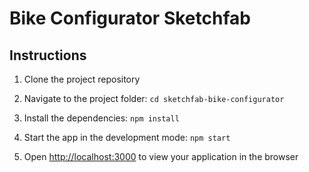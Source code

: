 # Bike Configurator Sketchfab

## Instructions

1. Clone the project repository

2. Navigate to the project folder: `cd sketchfab-bike-configurator`

3. Install the dependencies: `npm install`

4. Start the app in the development mode: `npm start`

5. Open [http://localhost:3000](http://localhost:3000) to view your application in the browser
